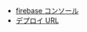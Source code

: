 - [firebase コンソール](https://console.firebase.google.com/project/nuxt-library/overview)
- [デプロイ URL](https://nuxt-library.firebaseapp.com/)
